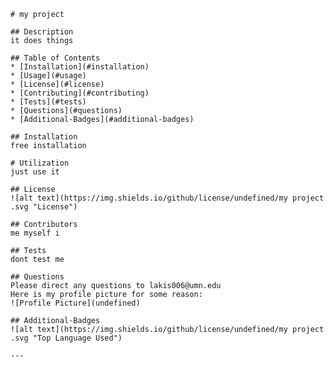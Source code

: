 

    # my project 

    ## Description
    it does things 

    ## Table of Contents
    * [Installation](#installation)
    * [Usage](#usage)
    * [License](#license)
    * [Contributing](#contributing)
    * [Tests](#tests)
    * [Questions](#questions)
    * [Additional-Badges](#additional-badges)
     
    ## Installation
    free installation 

    # Utilization
    just use it 

    ## License
    ![alt text](https://img.shields.io/github/license/undefined/my project .svg "License")

    ## Contributors
    me myself i 

    ## Tests
    dont test me 

    ## Questions
    Please direct any questions to lakis006@umn.edu
    Here is my profile picture for some reason:
    ![Profile Picture](undefined)

    ## Additional-Badges 
    ![alt text](https://img.shields.io/github/license/undefined/my project .svg "Top Language Used")

    ---

    